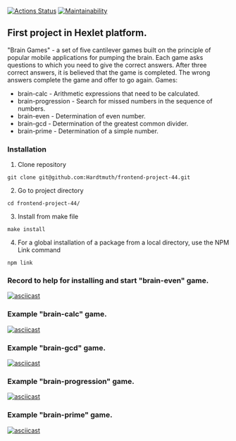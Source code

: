 
[![Actions Status](https://github.com/Hardtmuth/frontend-project-44/actions/workflows/hexlet-check.yml/badge.svg)](https://github.com/Hardtmuth/frontend-project-44/actions) [![Maintainability](https://api.codeclimate.com/v1/badges/88e66a42c58f77c95fa7/maintainability)](https://codeclimate.com/github/Hardtmuth/frontend-project-44/maintainability)

## First project in Hexlet platform.

"Brain Games" - a set of five cantilever games built on the principle of popular mobile applications for pumping the brain. Each game asks questions to which you need to give the correct answers. After three correct answers, it is believed that the game is completed. The wrong answers complete the game and offer to go again. Games:

- brain-calc - Arithmetic expressions that need to be calculated.
- brain-progression - Search for missed numbers in the sequence of numbers.
- brain-even - Determination of even number.
- brain-gcd - Determination of the greatest common divider.
- brain-prime - Determination of a simple number.

### Installation
1. Clone repository
```
git clone git@github.com:Hardtmuth/frontend-project-44.git
```
2. Go to project directory
```
cd frontend-project-44/
```
3. Install from make file
```
make install
```
4. For a global installation of a package from a local directory, use the NPM Link command
```
npm link
```

### Record to help for installing and start "brain-even" game.
[![asciicast](https://asciinema.org/a/622839.svg)](https://asciinema.org/a/622839)

### Example "brain-calc" game.
[![asciicast](https://asciinema.org/a/623107.svg)](https://asciinema.org/a/623107)

### Example "brain-gcd" game.
[![asciicast](https://asciinema.org/a/623312.svg)](https://asciinema.org/a/623312)

### Example "brain-progression" game.
[![asciicast](https://asciinema.org/a/623338.svg)](https://asciinema.org/a/623338)

### Example "brain-prime" game.
[![asciicast](https://asciinema.org/a/623352.svg)](https://asciinema.org/a/623352)